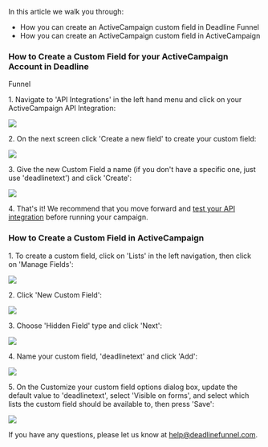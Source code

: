 In this article we walk you through:

  * How you can create an ActiveCampaign custom field in Deadline Funnel
  * How you can create an ActiveCampaign custom field in ActiveCampaign

### How to Create a Custom Field for your ActiveCampaign Account in Deadline
Funnel

1\. Navigate to 'API Integrations' in the left hand menu and click on your ActiveCampaign API Integration: 
    

![](https://s3.amazonaws.com/helpscout.net/docs/assets/53974d6ce4b0c76107b109d1/images/5a7b3c2f2c7d3a4a4198e7e6/file-TobA9coIxA.png)

2\. On the next screen click 'Create a new field' to create your custom field: 

![](https://s3.amazonaws.com/helpscout.net/docs/assets/53974d6ce4b0c76107b109d1/images/5a9819112c7d3a7549513d63/file-mP49LREYa1.png)

3\. Give the new Custom Field a name (if you don't have a specific one, just use 'deadlinetext') and click 'Create': 

![](https://s3.amazonaws.com/helpscout.net/docs/assets/53974d6ce4b0c76107b109d1/images/5a7b3d600428634376cfe8f8/file-gqrY1SIkiL.png)

4\. That's it! We recommend that you move forward and  [test your API integration](http://documentation.deadlinefunnel.com/article/364-testing-your-deadline-funnel-campaign) before running your campaign. 

### How to Create a Custom Field in ActiveCampaign

1\. To create a custom field, click on 'Lists' in the left navigation, then click on 'Manage Fields': 

![](https://s3.amazonaws.com/helpscout.net/docs/assets/53974d6ce4b0c76107b109d1/images/5b0867090428635ba8b2c1b4/file-5edT7iZ339.png)

2\. Click 'New Custom Field': 

![](https://s3.amazonaws.com/helpscout.net/docs/assets/53974d6ce4b0c76107b109d1/images/5b08674c0428635ba8b2c1b8/file-zbBhlS7JMn.png)

3\. Choose 'Hidden Field' type and click 'Next': 

![](https://s3.amazonaws.com/helpscout.net/docs/assets/53974d6ce4b0c76107b109d1/images/571fa30b9033600cce434f68/file-kWXCgQJavp.png)

4\. Name your custom field, 'deadlinetext' and click 'Add':   

![](https://s3.amazonaws.com/helpscout.net/docs/assets/53974d6ce4b0c76107b109d1/images/577c205bc697911739f979e3/file-1CyJX7QxtD.png)

5\. On the Customize your custom field options dialog box, update the default value to 'deadlinetext', select 'Visible on forms', and select which lists the custom field should be available to, then press 'Save': 

![](https://s3.amazonaws.com/helpscout.net/docs/assets/53974d6ce4b0c76107b109d1/images/577c20e1c697911739f979eb/file-oVFoJIclWx.png)

If you have any questions, please let us know at
[help@deadlinefunnel.com](mailto:mailto:help@deadlinefunnel.com).

